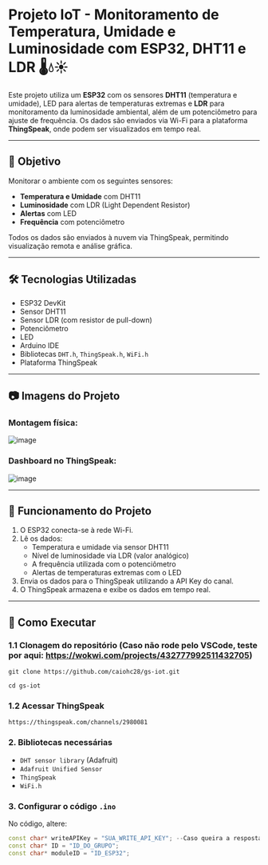 # Projeto IoT - Monitoramento de Temperatura, Umidade e Luminosidade com ESP32, DHT11 e LDR 🌡️💧☀️

Este projeto utiliza um **ESP32** com os sensores **DHT11** (temperatura e umidade), LED para alertas de temperaturas extremas e **LDR** para monitoramento da luminosidade ambiental, além de um potenciômetro para ajuste de frequência. Os dados são enviados via Wi-Fi para a plataforma **ThingSpeak**, onde podem ser visualizados em tempo real.

---

## 🚀 Objetivo

Monitorar o ambiente com os seguintes sensores:
- **Temperatura e Umidade** com DHT11
- **Luminosidade** com LDR (Light Dependent Resistor)
- **Alertas** com LED
- **Frequência** com potenciômetro
  
Todos os dados são enviados à nuvem via ThingSpeak, permitindo visualização remota e análise gráfica.

---

## 🛠️ Tecnologias Utilizadas

- ESP32 DevKit
- Sensor DHT11
- Sensor LDR (com resistor de pull-down)
- Potenciômetro
- LED
- Arduino IDE
- Bibliotecas `DHT.h`, `ThingSpeak.h`, `WiFi.h`
- Plataforma ThingSpeak

---

## 📷 Imagens do Projeto

### Montagem física:
![image](https://github.com/user-attachments/assets/7dbf8d19-5569-46fe-a422-8c09e63807ae)



### Dashboard no ThingSpeak:
![image](https://github.com/user-attachments/assets/95ff24a5-1e57-4e9f-87e5-0b16fc97cf0f)



---

## 🧠 Funcionamento do Projeto

1. O ESP32 conecta-se à rede Wi-Fi.
2. Lê os dados:
   - Temperatura e umidade via sensor DHT11
   - Nível de luminosidade via LDR (valor analógico)
   - A frequência utilizada com o potenciômetro
   - Alertas de temperaturas extremas com o LED
3. Envia os dados para o ThingSpeak utilizando a API Key do canal.
4. O ThingSpeak armazena e exibe os dados em tempo real.

---

## 🧪 Como Executar

### 1.1 Clonagem do repositório (Caso não rode pelo VSCode, teste por aqui: https://wokwi.com/projects/432777992511432705)

``
git clone https://github.com/caiohc28/gs-iot.git
``

``
cd gs-iot
``

### 1.2 Acessar ThingSpeak
``
https://thingspeak.com/channels/2980081
``



### 2. Bibliotecas necessárias

- `DHT sensor library` (Adafruit)
- `Adafruit Unified Sensor`
- `ThingSpeak`
- `WiFi.h`


### 3. Configurar o código `.ino`

No código, altere:

```cpp
const char* writeAPIKey = "SUA_WRITE_API_KEY"; --Caso queira a resposta indo para sua própria API
const char* ID = "ID_DO_GRUPO";
const char* moduleID = "ID_ESP32";
